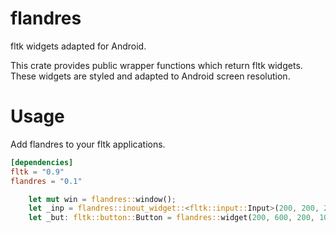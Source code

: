 # flandres
fltk widgets adapted for Android.

This crate provides public wrapper functions which return fltk widgets. These widgets are styled and adapted to Android screen resolution.

# Usage
Add flandres to your fltk applications.
```toml
[dependencies]
fltk = "0.9"
flandres = "0.1"
```

```rust
    let mut win = flandres::window();
    let _inp = flandres::inout_widget::<fltk::input::Input>(200, 200, 200, 100, "");
    let _but: fltk::button::Button = flandres::widget(200, 600, 200, 100, "Click Me!");
```